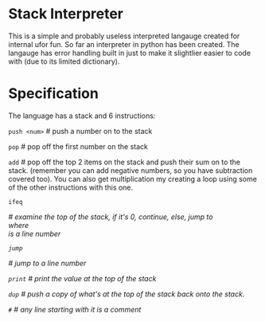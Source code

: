 # Stack Interpreter
This is a simple and probably useless interpreted langauge created for internal ufor fun. So far an interpreter in python has been created. The langauge has error handling built in just to make it slightlier easier to code with (due to its limited dictionary).

# Specification
The language has a stack and 6 instructions:

`push <num>` # push a number on to the stack

`pop` # pop off the first number on the stack

`add` # pop off the top 2 items on the stack and push their sum on to the stack. (remember you can add negative numbers, so you have subtraction covered too). You can also get multiplication my creating a loop using some of the other instructions with this one.

`ifeq` <address> # examine the top of the stack, if it's 0, continue, else, jump to <address> where <address> is a line number

`jump` <address> # jump to a line number

`print` # print the value at the top of the stack

`dup` # push a copy of what's at the top of the stack back onto the stack.

`#` # any line starting with it is a comment